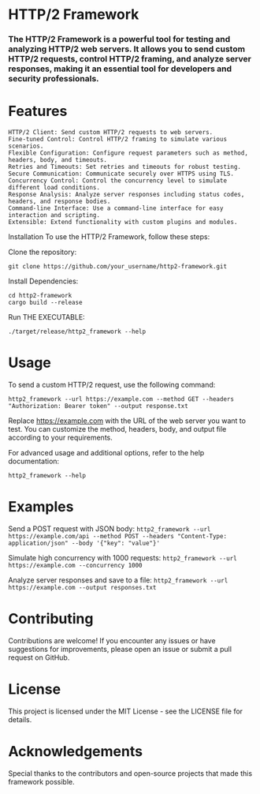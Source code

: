 # HTTP/2 Framework
### The HTTP/2 Framework is a powerful tool for testing and analyzing HTTP/2 web servers. It allows you to send custom HTTP/2 requests, control HTTP/2 framing, and analyze server responses, making it an essential tool for developers and security professionals.

# Features

```
HTTP/2 Client: Send custom HTTP/2 requests to web servers.
Fine-tuned Control: Control HTTP/2 framing to simulate various scenarios.
Flexible Configuration: Configure request parameters such as method, headers, body, and timeouts.
Retries and Timeouts: Set retries and timeouts for robust testing.
Secure Communication: Communicate securely over HTTPS using TLS.
Concurrency Control: Control the concurrency level to simulate different load conditions.
Response Analysis: Analyze server responses including status codes, headers, and response bodies.
Command-line Interface: Use a command-line interface for easy interaction and scripting.
Extensible: Extend functionality with custom plugins and modules.
```

Installation
To use the HTTP/2 Framework, follow these steps:

Clone the repository:

```
git clone https://github.com/your_username/http2-framework.git
```
Install Dependencies:
```
cd http2-framework
cargo build --release
```

Run THE EXECUTABLE:

```
./target/release/http2_framework --help
```
# Usage

To send a custom HTTP/2 request, use the following command:

```http2_framework --url https://example.com --method GET --headers "Authorization: Bearer token" --output response.txt```

Replace https://example.com with the URL of the web server you want to test. You can customize the method, headers, body, and output file according to your requirements.

For advanced usage and additional options, refer to the help documentation:

```http2_framework --help```

# Examples

Send a POST request with JSON body: ```http2_framework --url https://example.com/api --method POST --headers "Content-Type: application/json" --body '{"key": "value"}'```

Simulate high concurrency with 1000 requests: ```http2_framework --url https://example.com --concurrency 1000```

Analyze server responses and save to a file:  ```http2_framework --url https://example.com --output responses.txt```

# Contributing

Contributions are welcome! If you encounter any issues or have suggestions for improvements, please open an issue or submit a pull request on GitHub.

# License

This project is licensed under the MIT License - see the LICENSE file for details.

# Acknowledgements

Special thanks to the contributors and open-source projects that made this framework possible.

